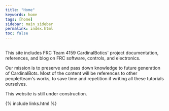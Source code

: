 ```yaml
---
title: "Home"
keywords: home
tags: [home]
sidebar: main_sidebar
permalink: index.html
toc: false
---
```


<div class="mxgraph" style="max-width:100%;border:1px solid transparent;" data-mxgraph="{&quot;highlight&quot;:&quot;#0000ff&quot;,&quot;lightbox&quot;:false,&quot;nav&quot;:true,&quot;resize&quot;:true,&quot;toolbar&quot;:&quot;zoom layers&quot;,&quot;edit&quot;:&quot;_blank&quot;,&quot;url&quot;:&quot;https://drive.google.com/uc?id=1PJmbqMffW6W4M8euMLojxm_E6KYzYcVf&amp;export=download&quot;}"></div>
<script type="text/javascript" src="https://www.draw.io/embed2.js?&fetch=https%3A%2F%2Fdrive.google.com%2Fuc%3Fid%3D1PJmbqMffW6W4M8euMLojxm_E6KYzYcVf%26export%3Ddownload"></script>

This site includes FRC Team 4159 CardinalBotics' project documentation, references, and blog on FRC software, controls, and electronics.

Our mission is to preserve and pass down knowledge to future generation of CardinalBots. Most of the content will be references to other people/team's works, to save time and repetition if writing all these tutorials ourselves.

This website is still under construction.

{% include links.html %}

